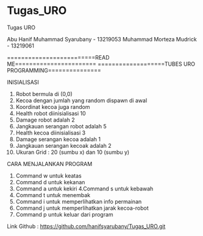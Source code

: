 # Tugas_URO
Tugas URO

Abu Hanif Muhammad Syarubany - 13219053
Muhammad Morteza Mudrick - 13219061

=========================READ ME=======================
===================TUBES URO PROGRAMMING===============

INISIALISASI
1. Robot bermula di (0,0)
2. Kecoa dengan jumlah yang random dispawn di awal 
3. Koordinat kecoa juga random
4. Health robot diinisialisasi 10
5. Damage robot adalah 2
6. Jangkauan serangan robot adalah 5
7. Health kecoa diinisialisasi 3
8. Damage serangan kecoa adalah 1
9. Jangkauan serangan kecoak adalah 2
10. Ukuran Grid : 20 (sumbu x) dan 10 (sumbu y)

CARA MENJALANKAN PROGRAM
1. Command w untuk keatas
2. Command d untuk kekanan
3. Command a untuk kekiri
4.Command s untuk kebawah
5. Command t untuk menembak
6. Command i untuk memperlihatkan info permainan
7. Command j untuk memperlihatkan jarak kecoa-robot
8. Command p untuk keluar dari program

Link Github : https://github.com/hanifsyarubany/Tugas_URO.git
